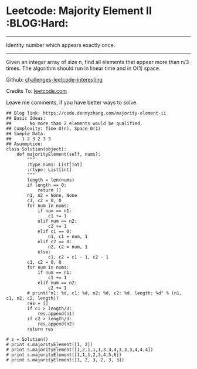 # Leetcode: Majority Element II     :BLOG:Hard:


---

Identity number which appears exactly once.  

---

Given an integer array of size n, find all elements that appear more than n/3 times. The algorithm should run in linear time and in O(1) space.  

Github: [challenges-leetcode-interesting](https://github.com/DennyZhang/challenges-leetcode-interesting/tree/master/majority-element-ii)  

Credits To: [leetcode.com](https://leetcode.com/problems/majority-element-ii/description/)  

Leave me comments, if you have better ways to solve.  

    ## Blog link: https://code.dennyzhang.com/majority-element-ii
    ## Basic Ideas:
    ##       No more than 2 elements would be qualified.
    ## Complexity: Time O(n), Space O(1)
    ## Sample Data:
    ##    1 2 3 2 3 3
    ## Asummption:
    class Solution(object):
        def majorityElement(self, nums):
            """
            :type nums: List[int]
            :rtype: List[int]
            """
            length = len(nums)
            if length == 0:
                return []
            n1, n2 = None, None
            c1, c2 = 0, 0
            for num in nums:
                if num == n1:
                    c1 += 1
                elif num == n2:
                    c2 += 1
                elif c1 == 0:
                    n1, c1 = num, 1
                elif c2 == 0:
                    n2, c2 = num, 1
                else:
                    c1, c2 = c1 - 1, c2 - 1
            c1, c2 = 0, 0
            for num in nums:
                if num == n1:
                    c1 += 1
                elif num == n2:
                    c2 += 1
            # print("n1: %d, c1: %d, n2: %d, c2: %d. length: %d" % (n1, c1, n2, c2, length))
            res = []
            if c1 > length/3:
                res.append(n1)
            if c2 > length/3:
                res.append(n2)
            return res
    
    # s = Solution()
    # print s.majorityElement([1, 2])
    # print s.majorityElement([1,2,1,1,1,3,3,4,3,3,3,4,4,4])
    # print s.majorityElement([1,1,1,2,3,4,5,6])
    # print s.majorityElement([1, 2, 3, 2, 3, 3])